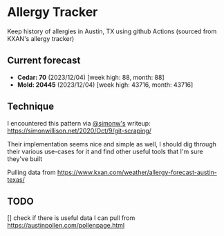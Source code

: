 # Allergy Tracker

Keep history of allergies in Austin, TX using github Actions (sourced from KXAN's allergy tracker)

## Current forecast
<!-- INJECT FORECAST -->
- **Cedar: 70** (2023/12/04)  [week high: 88, month: 88]
- **Mold: 20445** (2023/12/04)  [week high: 43716, month: 43716]
<!-- END INJECT FORECAST -->

## Technique

I encountered this pattern via [@simonw's](https://github.com/simonw) writeup: https://simonwillison.net/2020/Oct/9/git-scraping/

Their implementation seems nice and simple as well, I should dig through their various use-cases for it and find other useful tools that I'm sure they've built

Pulling data from https://www.kxan.com/weather/allergy-forecast-austin-texas/

## TODO

[] check if there is useful data I can pull from https://austinpollen.com/pollenpage.html
